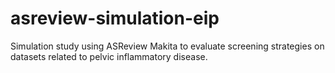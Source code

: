 # asreview-simulation-eip
Simulation study using ASReview Makita to evaluate screening strategies on datasets related to pelvic inflammatory disease.
